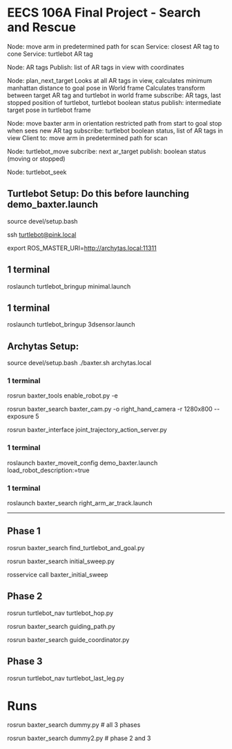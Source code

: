 # EECS 106A Final Project - Search and Rescue

Node: move arm in predetermined path for scan
Service: closest AR tag to cone
Service: turtlebot AR tag

Node: AR tags
Publish: list of AR tags in view with coordinates

Node: plan_next_target
Looks at all AR tags in view, calculates minimum manhattan distance to goal pose in World frame
Calculates transform between target AR tag and turtlebot in world frame
subscribe: AR tags, last stopped position of turtlebot, turtlebot boolean status
publish: intermediate target pose in turtlebot frame


Node: move baxter arm in orientation restricted path from start to goal
stop when sees new AR tag
subscribe: turtlebot boolean status, list of AR tags in view
Client to: move arm in predetermined path for scan

Node: turtlebot_move
subcribe: next ar_target
publish: boolean status (moving or stopped)

Node: turtlebot_seek


## Turtlebot Setup: Do this before launching demo_baxter.launch
source devel/setup.bash

ssh turtlebot@pink.local

export ROS_MASTER_URI=http://archytas.local:11311

## 1 terminal
roslaunch turtlebot_bringup minimal.launch

## 1 terminal
roslaunch turtlebot_bringup 3dsensor.launch


## Archytas Setup:

source devel/setup.bash
./baxter.sh archytas.local

### 1 terminal
rosrun baxter_tools enable_robot.py -e

rosrun baxter_search baxter_cam.py -o right_hand_camera -r 1280x800 --exposure 5

rosrun baxter_interface joint_trajectory_action_server.py

### 1 terminal
roslaunch baxter_moveit_config demo_baxter.launch load_robot_description:=true

### 1 terminal
roslaunch baxter_search right_arm_ar_track.launch

---

## Phase 1
rosrun baxter_search find_turtlebot_and_goal.py

rosrun baxter_search initial_sweep.py

rosservice call baxter_initial_sweep

## Phase 2
rosrun turtlebot_nav turtlebot_hop.py

rosrun baxter_search guiding_path.py

rosrun baxter_search guide_coordinator.py

## Phase 3

rosrun turtlebot_nav turtlebot_last_leg.py

# Runs

rosrun baxter_search dummy.py # all 3 phases

rosrun baxter_search dummy2.py # phase 2 and 3
